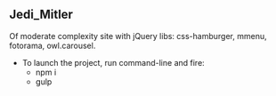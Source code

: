 ## Jedi_Mitler
Of moderate complexity site with jQuery libs: css-hamburger, mmenu, fotorama, owl.carousel.
* To launch the project, run command-line and fire:
  * npm i
  * gulp
